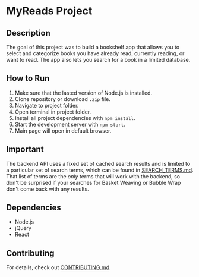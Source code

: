 # MyReads Project

## Description

The goal of this project was to build a bookshelf app that allows you to select and categorize books you have already read, currently reading, or want to read. The app also lets you search for a book in a limited database.

## How to Run

1. Make sure that the lasted version of Node.js is installed.
2. Clone repository or download `.zip` file.
3. Navigate to project folder.
4. Open terminal in project folder.
5. Install all project dependencies with `npm install`.
6. Start the development server with `npm start`.
7. Main page will open in default browser.

## Important
The backend API uses a fixed set of cached search results and is limited to a particular set of search terms, which can be found in [SEARCH_TERMS.md](SEARCH_TERMS.md). That list of terms are the _only_ terms that will work with the backend, so don't be surprised if your searches for Basket Weaving or Bubble Wrap don't come back with any results.

## Dependencies

- Node.js
- jQuery
- React

## Contributing

For details, check out [CONTRIBUTING.md](CONTRIBUTING.md).

